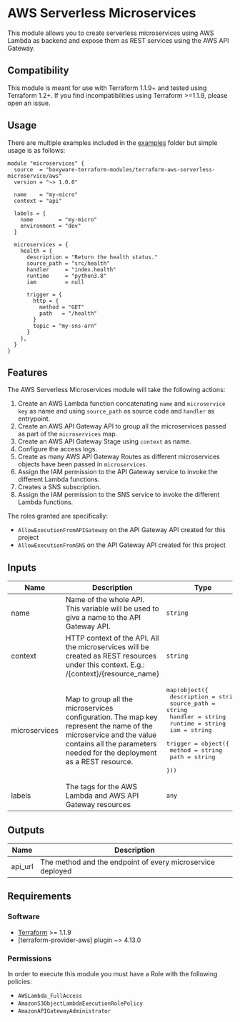 # AWS Serverless Microservices

This module allows you to create serverless microservices using AWS Lambda as backend and expose them as REST services using the AWS API Gateway.

## Compatibility

This module is meant for use with Terraform 1.1.9+ and tested using Terraform 1.2+. If you find incompatibilities using Terraform >=1.1.9, please open an issue.

## Usage

There are multiple examples included in the [examples](./examples/) folder but simple usage is as follows:

```hcl
module "microservices" {
  source  = "boxyware-terraform-modules/terraform-aws-serverless-microservice/aws"
  version = "~> 1.0.0"

  name    = "my-micro"
  context = "api"

  labels = {
    name        = "my-micro"
    environment = "dev"
  }

  microservices = {
    health = {
      description = "Return the health status."
      source_path = "src/health"
      handler     = "index.health"
      runtime     = "python3.8"
      iam         = null
      
      trigger = {
        http = {
          method = "GET"
          path   = "/health"
        }
        topic = "my-sns-arn"
      }
    },  
  }
}
```

## Features

The AWS Serverless Microservices module will take the following actions:

1. Create an AWS Lambda function concatenating `name` and `microservice key` as name and using `source_path` as source code and `handler` as entrypoint.
2. Create an AWS API Gateway API to group all the microservices passed as part of the `microservices` map.
3. Create an AWS API Gateway Stage using `context` as name.
4. Configure the access logs.
5. Create as many AWS API Gateway Routes as different microservices objects have been passed in `microservices`.
6. Assign the IAM permission to the API Gateway service to invoke the different Lambda functions.
7. Creates a SNS subscription.
8. Assign the IAM permission to the SNS service to invoke the different Lambda functions.

The roles granted are specifically:

- `AllowExecutionFromAPIGateway` on the API Gateway API created for this project
- `AllowExecutionFromSNS` on the API Gateway API created for this project

## Inputs

| Name | Description | Type | Default | Required |
|------|-------------|------|---------|:--------:|
| name | Name of the whole API. This variable will be used to give a name to the API Gateway API. | `string` | n/a | yes |
| context | HTTP context of the API. All the microservices will be created as REST resources under this context. E.g.: /{context}/{resource_name} | `string` | n/a | yes |
| microservices | Map to group all the microservices configuration. The map key represent the name of the microservice and the value contains all the parameters needed for the deployment as a REST resource. | <pre>map(object({<br>    description = string<br>    source_path = string<br>    handler     = string<br>    runtime     = string<br>    iam         = string<br>    trigger = object({<br>      method = string<br>      path   = string<br>  }))</pre> | n/a | yes |
| labels | The tags for the AWS Lambda and AWS API Gateway resources | `any` | `{}` | no |

## Outputs

| Name | Description |
|------|-------------|
| api_url | The method and the endpoint of every microservice deployed |


## Requirements

### Software

-   [Terraform](https://www.terraform.io/downloads.html) >= 1.1.9
-   [terraform-provider-aws] plugin ~> 4.13.0


### Permissions

In order to execute this module you must have a Role with the
following policies:

- `AWSLambda_FullAccess`
- `AmazonS3ObjectLambdaExecutionRolePolicy`
- `AmazonAPIGatewayAdministrator`